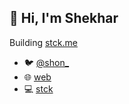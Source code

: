 ## 👋 Hi, I'm Shekhar

Building [stck.me](https://stck.me)

- 🐦 [@shon_](https://x.com/shon_)
- 🌐 [web](https://shon.github.io)
- 💻 [stck](https://shon.stck.me)
